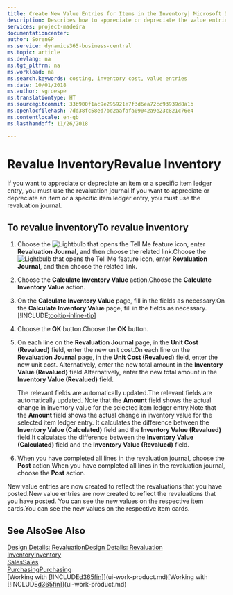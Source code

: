 ```yaml
---
title: Create New Value Entries for Items in the Inventory| Microsoft Docs
description: Describes how to appreciate or depreciate the value entries of one or more items in the inventory by posting their current, calculated value.
services: project-madeira
documentationcenter: 
author: SorenGP
ms.service: dynamics365-business-central
ms.topic: article
ms.devlang: na
ms.tgt_pltfrm: na
ms.workload: na
ms.search.keywords: costing, inventory cost, value entries
ms.date: 10/01/2018
ms.author: sgroespe
ms.translationtype: HT
ms.sourcegitcommit: 33b900f1ac9e295921e7f3d6ea72cc93939d8a1b
ms.openlocfilehash: 7dd38fc58ed7bd2aafafa09042a9e23c821c76e4
ms.contentlocale: en-gb
ms.lasthandoff: 11/26/2018

---
```

# <a name="revalue-inventory"></a><span data-ttu-id="29557-103">Revalue Inventory</span><span class="sxs-lookup"><span data-stu-id="29557-103">Revalue Inventory</span></span>
<span data-ttu-id="29557-104">If you want to appreciate or depreciate an item or a specific item ledger entry, you must use the revaluation journal.</span><span class="sxs-lookup"><span data-stu-id="29557-104">If you want to appreciate or depreciate an item or a specific item ledger entry, you must use the revaluation journal.</span></span>

## <a name="to-revalue-inventory"></a><span data-ttu-id="29557-105">To revalue inventory</span><span class="sxs-lookup"><span data-stu-id="29557-105">To revalue inventory</span></span>
1. <span data-ttu-id="29557-106">Choose the ![Lightbulb that opens the Tell Me feature](media/ui-search/search_small.png "Tell me what you want to do") icon, enter **Revaluation Journal**, and then choose the related link.</span><span class="sxs-lookup"><span data-stu-id="29557-106">Choose the ![Lightbulb that opens the Tell Me feature](media/ui-search/search_small.png "Tell me what you want to do") icon, enter **Revaluation Journal**, and then choose the related link.</span></span>
2. <span data-ttu-id="29557-107">Choose the **Calculate Inventory Value** action.</span><span class="sxs-lookup"><span data-stu-id="29557-107">Choose the **Calculate Inventory Value** action.</span></span>
3. <span data-ttu-id="29557-108">On the **Calculate Inventory Value** page, fill in the fields as necessary.</span><span class="sxs-lookup"><span data-stu-id="29557-108">On the **Calculate Inventory Value** page, fill in the fields as necessary.</span></span> [!INCLUDE[tooltip-inline-tip](includes/tooltip-inline-tip_md.md)]
4. <span data-ttu-id="29557-109">Choose the **OK** button.</span><span class="sxs-lookup"><span data-stu-id="29557-109">Choose the **OK** button.</span></span>
5. <span data-ttu-id="29557-110">On each line on the **Revaluation Journal** page, in the **Unit Cost (Revalued)** field, enter the new unit cost.</span><span class="sxs-lookup"><span data-stu-id="29557-110">On each line on the **Revaluation Journal** page, in the **Unit Cost (Revalued)** field, enter the new unit cost.</span></span> <span data-ttu-id="29557-111">Alternatively, enter the new total amount in the **Inventory Value (Revalued)** field.</span><span class="sxs-lookup"><span data-stu-id="29557-111">Alternatively, enter the new total amount in the **Inventory Value (Revalued)** field.</span></span>

    <span data-ttu-id="29557-112">The relevant fields are automatically updated.</span><span class="sxs-lookup"><span data-stu-id="29557-112">The relevant fields are automatically updated.</span></span> <span data-ttu-id="29557-113">Note that the **Amount** field shows the actual change in inventory value for the selected item ledger entry.</span><span class="sxs-lookup"><span data-stu-id="29557-113">Note that the **Amount** field shows the actual change in inventory value for the selected item ledger entry.</span></span> <span data-ttu-id="29557-114">It calculates the difference between the **Inventory Value (Calculated)** field and the **Inventory Value (Revalued)** field.</span><span class="sxs-lookup"><span data-stu-id="29557-114">It calculates the difference between the **Inventory Value (Calculated)** field and the **Inventory Value (Revalued)** field.</span></span>
6. <span data-ttu-id="29557-115">When you have completed all lines in the revaluation journal, choose the **Post** action.</span><span class="sxs-lookup"><span data-stu-id="29557-115">When you have completed all lines in the revaluation journal, choose the **Post** action.</span></span>

<span data-ttu-id="29557-116">New value entries are now created to reflect the revaluations that you have posted.</span><span class="sxs-lookup"><span data-stu-id="29557-116">New value entries are now created to reflect the revaluations that you have posted.</span></span> <span data-ttu-id="29557-117">You can see the new values on the respective item cards.</span><span class="sxs-lookup"><span data-stu-id="29557-117">You can see the new values on the respective item cards.</span></span>

## <a name="see-also"></a><span data-ttu-id="29557-118">See Also</span><span class="sxs-lookup"><span data-stu-id="29557-118">See Also</span></span>
[<span data-ttu-id="29557-119">Design Details: Revaluation</span><span class="sxs-lookup"><span data-stu-id="29557-119">Design Details: Revaluation</span></span>](design-details-revaluation.md)  
[<span data-ttu-id="29557-120">Inventory</span><span class="sxs-lookup"><span data-stu-id="29557-120">Inventory</span></span>](inventory-manage-inventory.md)  
[<span data-ttu-id="29557-121">Sales</span><span class="sxs-lookup"><span data-stu-id="29557-121">Sales</span></span>](sales-manage-sales.md)  
[<span data-ttu-id="29557-122">Purchasing</span><span class="sxs-lookup"><span data-stu-id="29557-122">Purchasing</span></span>](purchasing-manage-purchasing.md)  
<span data-ttu-id="29557-123">[Working with [!INCLUDE[d365fin](includes/d365fin_md.md)]](ui-work-product.md)</span><span class="sxs-lookup"><span data-stu-id="29557-123">[Working with [!INCLUDE[d365fin](includes/d365fin_md.md)]](ui-work-product.md)</span></span>

